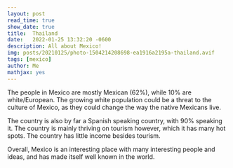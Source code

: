 ```yaml
---
layout: post
read_time: true
show_date: true
title:  Thailand
date:   2022-01-25 13:32:20 -0600
description: All about Mexico!
img: posts/20210125/photo-1504214208698-ea1916a2195a-thailand.avif
tags: [mexico]
author: Me
mathjax: yes
---
```

The people in Mexico are mostly Mexican (62%), while 10% are white/European. The growing white population could be a threat to the culture of Mexico, as they could change the way the native Mexicans live.

The country is also by far a Spanish speaking country, with 90% speaking it. The country is mainly thriving on tourism however, which it has many hot spots. The country has little income besides tourism.

Overall, Mexico is an interesting place with many interesting people and ideas, and has made itself well known in the world.